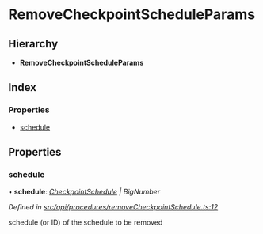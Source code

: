 # RemoveCheckpointScheduleParams

## Hierarchy

* **RemoveCheckpointScheduleParams**

## Index

### Properties

* [schedule](removecheckpointscheduleparams.md#schedule)

## Properties

### schedule

• **schedule**: [_CheckpointSchedule_](../classes/checkpointschedule.md) _\| BigNumber_

_Defined in_ [_src/api/procedures/removeCheckpointSchedule.ts:12_](https://github.com/PolymathNetwork/polymesh-sdk/blob/7362b318/src/api/procedures/removeCheckpointSchedule.ts#L12)

schedule \(or ID\) of the schedule to be removed

